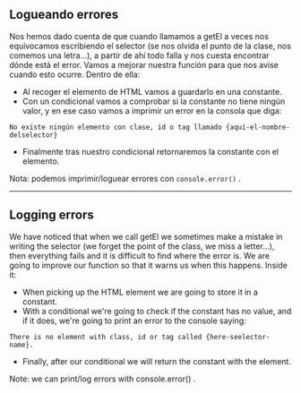 ## Logueando errores

Nos hemos dado cuenta de que cuando llamamos a getEl a veces nos equivocamos escribiendo el selector (se nos olvida el punto de la clase, nos comemos una letra...), a partir de ahí todo falla y nos cuesta encontrar dónde está el error.
Vamos a mejorar nuestra función para que nos avise cuando esto ocurre. Dentro de ella:

- Al recoger el elemento de HTML vamos a guardarlo en una constante.
- Con un condicional vamos a comprobar si la constante no tiene ningún valor, y en ese caso
  vamos a imprimir un error en la consola que diga:

```
No existe ningún elemento con clase, id o tag llamado {aquí-el-nombre-delselector}
```

- Finalmente tras nuestro condicional retornaremos la constante con el elemento.

Nota: podemos imprimir/loguear errores con `console.error()` .

---

## Logging errors

We have noticed that when we call getEl we sometimes make a mistake in writing the selector (we forget the point of the class, we miss a letter...), then everything fails and it is difficult to find where the error is.
We are going to improve our function so that it warns us when this happens. Inside it:

- When picking up the HTML element we are going to store it in a constant.
- With a conditional we're going to check if the constant has no value, and if it does, we're going to print an error to the console saying:

```
There is no element with class, id or tag called {here-seelector-name}.
```

- Finally, after our conditional we will return the constant with the element.

Note: we can print/log errors with console.error() .

